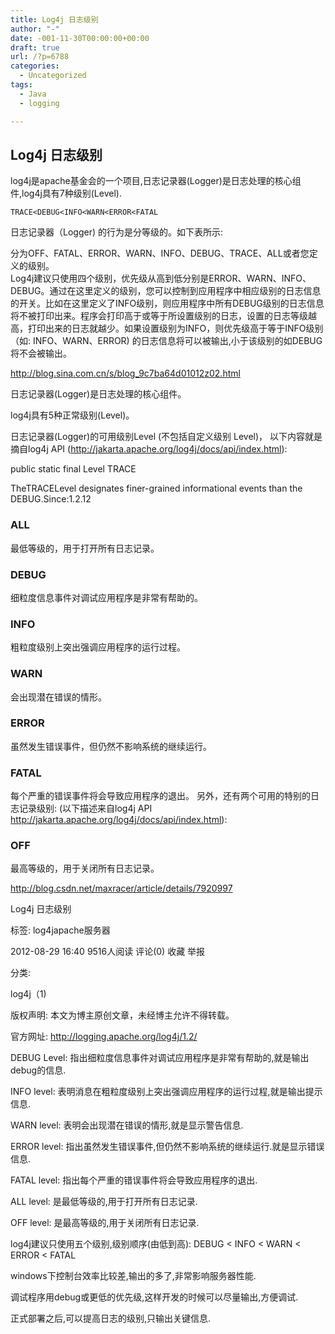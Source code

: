 ```yaml
---
title: Log4j 日志级别
author: "-"
date: -001-11-30T00:00:00+00:00
draft: true
url: /?p=6788
categories:
  - Uncategorized
tags:
  - Java
  - logging

---
```

## Log4j 日志级别
log4j是apache基金会的一个项目,日志记录器(Logger)是日志处理的核心组件,log4j具有7种级别(Level).

    TRACE<DEBUG<INFO<WARN<ERROR<FATAL

日志记录器（Logger) 的行为是分等级的。如下表所示: 
  
分为OFF、FATAL、ERROR、WARN、INFO、DEBUG、TRACE、ALL或者您定义的级别。  
Log4j建议只使用四个级别，优先级从高到低分别是ERROR、WARN、INFO、DEBUG。通过在这里定义的级别，您可以控制到应用程序中相应级别的日志信息的开关。比如在这里定义了INFO级别，则应用程序中所有DEBUG级别的日志信息将不被打印出来。程序会打印高于或等于所设置级别的日志，设置的日志等级越高，打印出来的日志就越少。如果设置级别为INFO，则优先级高于等于INFO级别（如: INFO、WARN、ERROR) 的日志信息将可以被输出,小于该级别的如DEBUG将不会被输出。

http://blog.sina.com.cn/s/blog_9c7ba64d01012z02.html

日志记录器(Logger)是日志处理的核心组件。
  
log4j具有5种正常级别(Level)。
  
日志记录器(Logger)的可用级别Level (不包括自定义级别 Level)， 以下内容就是摘自log4j API (http://jakarta.apache.org/log4j/docs/api/index.html):
  
public static final Level TRACE
  
TheTRACELevel designates finer-grained informational events than the DEBUG.Since:1.2.12

### ALL
最低等级的，用于打开所有日志记录。

### DEBUG
细粒度信息事件对调试应用程序是非常有帮助的。

### INFO
粗粒度级别上突出强调应用程序的运行过程。

### WARN
会出现潜在错误的情形。

### ERROR
虽然发生错误事件，但仍然不影响系统的继续运行。

### FATAL
每个严重的错误事件将会导致应用程序的退出。
另外，还有两个可用的特别的日志记录级别: (以下描述来自log4j API http://jakarta.apache.org/log4j/docs/api/index.html):

### OFF
最高等级的，用于关闭所有日志记录。


http://blog.csdn.net/maxracer/article/details/7920997

Log4j 日志级别
  
标签:  log4japache服务器
  
2012-08-29 16:40 9516人阅读 评论(0) 收藏 举报
  
分类: 
  
log4j（1) 
  
版权声明: 本文为博主原创文章，未经博主允许不得转载。
  
官方网址: http://logging.apache.org/log4j/1.2/
  


DEBUG Level: 指出细粒度信息事件对调试应用程序是非常有帮助的,就是输出debug的信息.
  
INFO level: 表明消息在粗粒度级别上突出强调应用程序的运行过程,就是输出提示信息.
  
WARN level: 表明会出现潜在错误的情形,就是显示警告信息.
  
ERROR level: 指出虽然发生错误事件,但仍然不影响系统的继续运行.就是显示错误信息.
  
FATAL level: 指出每个严重的错误事件将会导致应用程序的退出.
  
ALL level: 是最低等级的,用于打开所有日志记录.
  
OFF level: 是最高等级的,用于关闭所有日志记录.

log4j建议只使用五个级别,级别顺序(由低到高): DEBUG < INFO < WARN < ERROR < FATAL

windows下控制台效率比较差,输出的多了,非常影响服务器性能.
  
调试程序用debug或更低的优先级,这样开发的时候可以尽量输出,方便调试.
  
正式部署之后,可以提高日志的级别,只输出关键信息.
